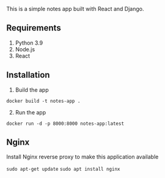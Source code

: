 
This is a simple notes app built with React and Django.

## Requirements
1. Python 3.9
2. Node.js
3. React

## Installation

1. Build the app
```
docker build -t notes-app .
```

2. Run the app
```
docker run -d -p 8000:8000 notes-app:latest
```

## Nginx

Install Nginx reverse proxy to make this application available

`sudo apt-get update`
`sudo apt install nginx`
